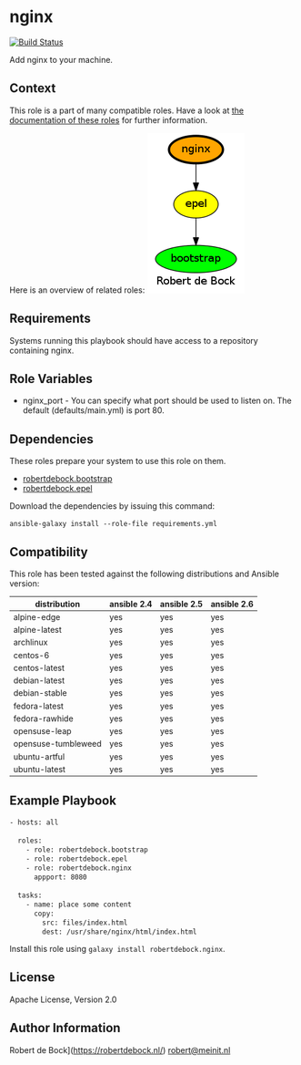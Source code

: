 nginx
=========

[![Build Status](https://travis-ci.org/robertdebock/ansible-role-nginx.svg?branch=master)](https://travis-ci.org/robertdebock/ansible-role-nginx)

Add nginx to your machine.

Context
--------
This role is a part of many compatible roles. Have a look at [the documentation of these roles](https://robertdebock.nl/) for further information.

Here is an overview of related roles:
![dependencies](https://raw.githubusercontent.com/robertdebock/drawings/artifacts/nginx.png "Dependency")

Requirements
------------

Systems running this playbook should have access to a repository containing nginx.

Role Variables
--------------

- nginx_port - You can specify what port should be used to listen on. The default (defaults/main.yml) is port 80.

Dependencies
------------

These roles prepare your system to use this role on them.

- [robertdebock.bootstrap](https://travis-ci.org/robertdebock/ansible-role-bootstrap)
- [robertdebock.epel](https://travis-ci.org/robertdebock/ansible-role-epel)

Download the dependencies by issuing this command:
```
ansible-galaxy install --role-file requirements.yml
```

Compatibility
-------------

This role has been tested against the following distributions and Ansible version:

|distribution|ansible 2.4|ansible 2.5|ansible 2.6|
|------------|-----------|-----------|-----------|
|alpine-edge|yes|yes|yes|
|alpine-latest|yes|yes|yes|
|archlinux|yes|yes|yes|
|centos-6|yes|yes|yes|
|centos-latest|yes|yes|yes|
|debian-latest|yes|yes|yes|
|debian-stable|yes|yes|yes|
|fedora-latest|yes|yes|yes|
|fedora-rawhide|yes|yes|yes|
|opensuse-leap|yes|yes|yes|
|opensuse-tumbleweed|yes|yes|yes|
|ubuntu-artful|yes|yes|yes|
|ubuntu-latest|yes|yes|yes|

Example Playbook
----------------

```
- hosts: all

  roles:
    - role: robertdebock.bootstrap
    - role: robertdebock.epel
    - role: robertdebock.nginx
      appport: 8080

  tasks:
    - name: place some content
      copy:
        src: files/index.html
        dest: /usr/share/nginx/html/index.html
```

Install this role using `galaxy install robertdebock.nginx`.

License
-------

Apache License, Version 2.0

Author Information
------------------

Robert de Bock](https://robertdebock.nl/) <robert@meinit.nl>
